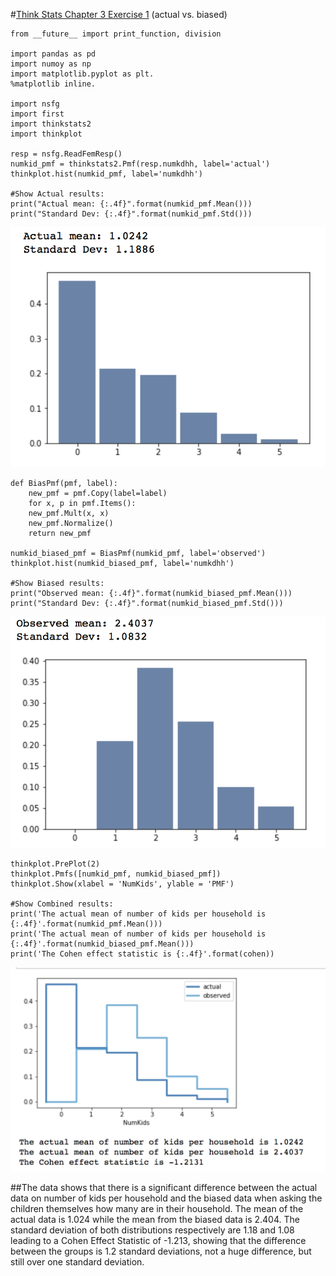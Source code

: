 #[Think Stats Chapter 3 Exercise 1](http://greenteapress.com/thinkstats2/html/thinkstats2004.html#toc31) (actual vs. biased)

    from __future__ import print_function, division

    import pandas as pd
    import numoy as np
    import matplotlib.pyplot as plt. 
    %matplotlib inline. 

    import nsfg 
    import first 
    import thinkstats2 
    import thinkplot

    resp = nsfg.ReadFemResp()
    numkid_pmf = thinkstats2.Pmf(resp.numkdhh, label='actual')
    thinkplot.hist(numkid_pmf, label='numkdhh')
    
    #Show Actual results:
    print("Actual mean: {:.4f}".format(numkid_pmf.Mean()))
    print("Standard Dev: {:.4f}".format(numkid_pmf.Std()))
    
![Hist](Actual_Numkid.tiff)

    def BiasPmf(pmf, label):
        new_pmf = pmf.Copy(label=label) 
        for x, p in pmf.Items():
        new_pmf.Mult(x, x)
        new_pmf.Normalize()
        return new_pmf

    numkid_biased_pmf = BiasPmf(numkid_pmf, label='observed')
    thinkplot.hist(numkid_biased_pmf, label='numkdhh')
    
    #Show Biased results:
    print("Observed mean: {:.4f}".format(numkid_biased_pmf.Mean()))
    print("Standard Dev: {:.4f}".format(numkid_biased_pmf.Std()))
    
![Hist](Biased_Numkid.tiff)

    thinkplot.PrePlot(2)
    thinkplot.Pmfs([numkid_pmf, numkid_biased_pmf])
    thinkplot.Show(xlabel = 'NumKids', ylable = 'PMF')
    
    #Show Combined results:
    print('The actual mean of number of kids per household is {:.4f}'.format(numkid_pmf.Mean()))
    print('The actual mean of number of kids per household is {:.4f}'.format(numkid_biased_pmf.Mean()))
    print('The Cohen effect statistic is {:.4f}'.format(cohen))
    
![Hist](Combined_Numkid.tiff)

##The data shows that there is a significant difference between the actual data on number of kids per household and the biased data when asking the children themselves how many are in their household.  The mean of the actual data is 1.024 while the mean from the biased data is 2.404.  The standard deviation of both distributions respectively are 1.18 and 1.08 leading to a Cohen Effect Statistic of -1.213, showing that the difference between the groups is 1.2 standard deviations, not a huge difference, but still over one standard deviation.
